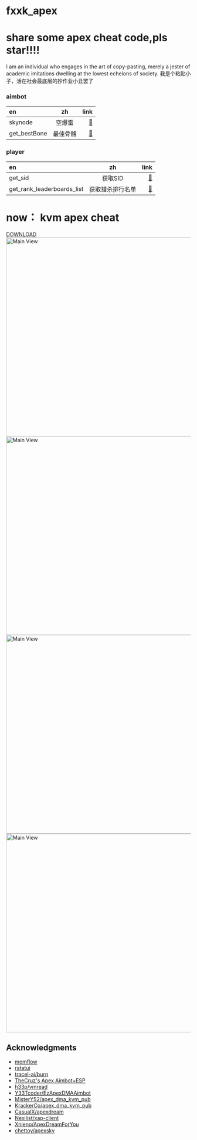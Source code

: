 # fxxk_apex
# share some apex cheat code,pls star!!!!
I am an individual who engages in the art of copy-pasting, merely a jester of academic imitations dwelling at the lowest echelons of society.
我是个粘贴小子，活在社会最底层的抄作业小丑罢了

### aimbot
|en|zh|link|
|:-|:-:|-:|
|skynode|空爆雷|[🤡](https://github.com/Andtun02/fxxk_apex/blob/main/sky_node.cpp)|
|get_bestBone|最佳骨骼|[🤡](https://github.com/Andtun02/fxxk_apex/blob/main/get_bestBone.cpp)|
### player
|en|zh|link|
|:-|:-:|-:|
|get_sid|获取SID|[🤡](https://github.com/Andtun02/fxxk_apex/blob/main/get_sid.cpp)|
|get_rank_leaderboards_list|获取猎杀排行名单|[🤡](https://github.com/Andtun02/fxxk_apex/blob/main/get_rank_leaderboards_list.py)|

# now： kvm apex cheat
[DOWNLOAD](https://github.com/Andtun02/fxxk_apex/releases)
<img src="Pictures/image.jpg" alt="Main View" width="960" height="540">
<img src="Pictures/image1.jpg" alt="Main View" width="960" height="540">
<img src="Pictures/image2.jpg" alt="Main View" width="960" height="540">
<img src="Pictures/image3.jpg" alt="Main View" width="960" height="540">

## Acknowledgments
* [memflow](https://github.com/memflow/memflow)
* [ratatui](https://ratatui.rs)
* [tracel-ai/burn](https://github.com/tracel-ai/burn)
* [TheCruz's Apex Aimbot+ESP](https://www.unknowncheats.me/forum/apex-legends/369786-apex-directx-wallhack-smooth-aimbot-source.html)
* [h33p/vmread](https://github.com/h33p/vmread)
* [Y33Tcoder/EzApexDMAAimbot](https://github.com/Y33Tcoder/EzApexDMAAimbot)
* [MisterY52/apex_dma_kvm_pub](https://github.com/MisterY52/apex_dma_kvm_pub)
* [KrackerCo/apex_dma_kvm_pub](https://github.com/KrackerCo/apex_dma_kvm_pub)
* [CasualX/apexdream](https://github.com/CasualX/apexdream)
* [Nexilist/xap-client](https://github.com/Nexilist/xap-client)
* [Xnieno/ApexDreamForYou](https://github.com/Xnieno/ApexDreamForYou)
* [chettoy/apexsky](https://github.com/chettoy/apexsky)
